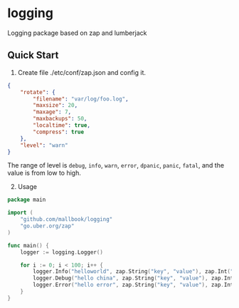 # logging
Logging package based on zap and lumberjack
## Quick Start

1. Create file ./etc/conf/zap.json and config it.
```json
{
    "rotate": {
        "filename": "var/log/foo.log",
        "maxsize": 20,
        "maxage": 7,
        "maxbackups": 50,
        "localtime": true,
        "compress": true
    },
    "level": "warn"
}
```

The range of level is `debug`, `info`, `warn`, `error`, `dpanic`, `panic`, `fatal`, and the value is from low to high.

2. Usage
```go
package main

import (
	"github.com/mallbook/logging"
	"go.uber.org/zap"
)

func main() {
	logger := logging.Logger()

	for i := 0; i < 100; i++ {
		logger.Info("helloworld", zap.String("key", "value"), zap.Int("age", 20))
		logger.Debug("hello china", zap.String("key", "value"), zap.Int("age", 20))
		logger.Error("hello error", zap.String("key", "value"), zap.Int("age", 30))
	}
}
```
